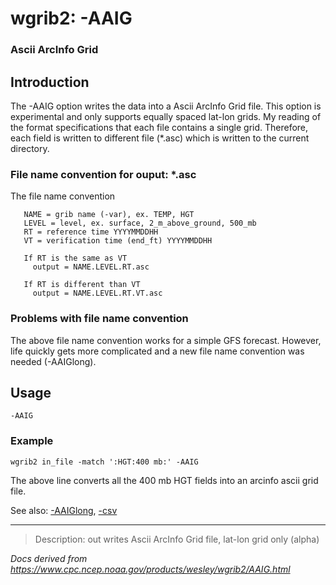 # wgrib2: -AAIG

### Ascii ArcInfo Grid

## Introduction

The -AAIG option writes the data into a Ascii ArcInfo Grid file.
This option is experimental and only supports equally spaced lat-lon grids.
My reading of the format specifications that each file contains a single grid.
Therefore, each field is written to different file (\*.asc) which
is written to the current directory.

### File name convention for ouput: \*.asc

The file name convention

```
   NAME = grib name (-var), ex. TEMP, HGT
   LEVEL = level, ex. surface, 2_m_above_ground, 500_mb
   RT = reference time YYYYMMDDHH
   VT = verification time (end_ft) YYYYMMDDHH

   If RT is the same as VT
     output = NAME.LEVEL.RT.asc

   If RT is different than VT
     output = NAME.LEVEL.RT.VT.asc
```

### Problems with file name convention

The above file name convention works for a simple GFS forecast.
However, life quickly gets more complicated and a new file name
convention was needed (-AAIGlong).

## Usage

```
-AAIG
```

### Example

```
wgrib2 in_file -match ':HGT:400 mb:' -AAIG
```

The above line converts all the 400 mb HGT fields into an
arcinfo ascii grid file.

See also: [-AAIGlong](./AAIGlong.md),
[-csv](./csv.md)

---

> Description: out writes Ascii ArcInfo Grid file, lat-lon grid only (alpha)

_Docs derived from <https://www.cpc.ncep.noaa.gov/products/wesley/wgrib2/AAIG.html>_

